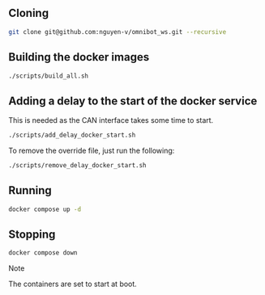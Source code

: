 ## Cloning
```bash
git clone git@github.com:nguyen-v/omnibot_ws.git --recursive
```

## Building the docker images
```bash
./scripts/build_all.sh
```

## Adding a delay to the start of the docker service

This is needed as the CAN interface takes some time to start.
```bash
./scripts/add_delay_docker_start.sh
```

To remove the override file, just run the following:
```bash
./scripts/remove_delay_docker_start.sh
```

## Running
```bash
docker compose up -d
```

## Stopping
```bash
docker compose down
```

> [!NOTE]
> The containers are set to start at boot.

